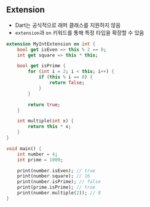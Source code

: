 ## Extension
- Dart는 공식적으로 래퍼 클래스를 지원하지 않음
- `extension`과 `on` 키워드를 통해 특정 타입을 확장할 수 있음

```dart
extension MyIntExtension on int {
	bool get isEven => this % 2 == 0;
	int get square => this * this;

	bool get isPrime {
		for (int i = 2; i < this; i++) {
			if (this % i == 0) {
				return false;
			}
		}

		return true;
	}

	int multiple(int x) {
		return this * x;
	}
}

void main() {
	int number = 4;
	int prime = 1009;

	print(number.isEven); // true
	print(number.square); // 16
	print(number.isPrime); // false
	print(prime.isPrime); // true
	print(number.multiple(2)); // 8
}
```
